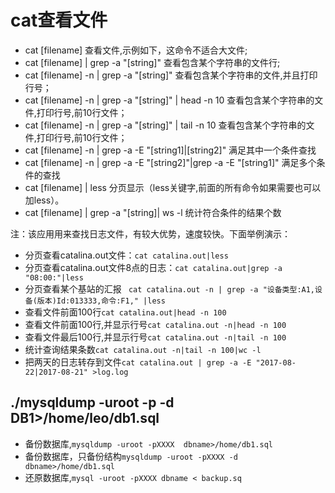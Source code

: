 # cat查看文件

* cat [filename]
查看文件,示例如下，这命令不适合大文件;
* cat [filename] | grep -a "[string]" 
查看包含某个字符串的文件行;
* cat [filename] -n | grep -a "[string]"
查看包含某个字符串的文件,并且打印行号；
* cat [filename] -n | grep -a "[string]" | head -n 10
查看包含某个字符串的文件,打印行号,前10行文件；
* cat [filename] -n | grep -a "[string]" | tail -n 10
查看包含某个字符串的文件,打印行号,前10行文件；
* cat [filename] -n | grep -a -E "[string1]|[string2]"
满足其中一个条件查找
* cat [filename] -n | grep -a -E "[string2]"|grep -a -E "[string1]"
满足多个条件的查找
* cat [filename] | less
分页显示（less关键字,前面的所有命令如果需要也可以加less）。
* cat [filename] | grep -a "[string]| ws -l
统计符合条件的结果个数



注：该应用用来查找日志文件，有较大优势，速度较快。下面举例演示：
* 分页查看catalina.out文件：``cat catalina.out|less``
* 分页查看catalina.out文件8点的日志：``cat catalina.out|grep -a "08:00:"|less``
* 分页查看某个基站的汇报 `` cat catalina.out -n | grep -a "设备类型:A1,设备(版本)Id:013333,命令:F1," |less``
* 查看文件前面100行``cat catalina.out|head -n 100``
* 查看文件前面100行,并显示行号``cat catalina.out -n|head -n 100``
* 查看文件最后100行,并显示行号``cat catalina.out -n|tail -n 100``
* 统计查询结果条数``cat catalina.out -n|tail -n 100|wc -l``
* 把两天的日志转存到文件``cat catalina.out | grep -a -E "2017-08-22|2017-08-21" >log.log``

## ./mysqldump -uroot -p -d DB1>/home/leo/db1.sql
* 备份数据库,``mysqldump -uroot -pXXXX  dbname>/home/db1.sql``
* 备份数据库，只备份结构``mysqldump -uroot -pXXXX -d dbname>/home/db1.sql``
* 还原数据库,``mysql -uroot -pXXXX dbname < backup.sq``